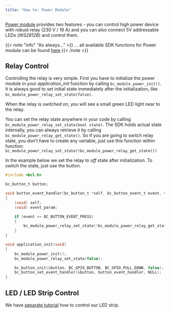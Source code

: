 ```yaml
---
title: "How to: Power Module"
---
```


[Power module](../../hardware/about-power-module/) provides two features - you can control high power device with robust relay (230 V / 16 A) and you can also connect 5V addressable LEDs (*WS2812B*) and control them.

{{< note "info" "As always..." >}}
... all available SDK functions for Power module can be found [here](http://sdk.bigclown.com/group__bc__module__power.html).{{< /note >}}


## Relay Control
Controlling the relay is very simple. First you have to initialize the power module in your *application_init* function by calling `bc_module_power_init()`. It is always good to set initial state immediately after the initialization, like `bc_module_power_relay_set_state(false)`.

When the relay is *switched on*, you will see a small green LED light near to the relay.

You can set the relay state anywhere in your code by calling `bc_module_power_relay_set_state(bool state)`.
The SDK holds actual state internally, you can always retrieve it by calling `bc_module_power_relay_get_state()`. So if you are going to switch relay state, you don't have to create any variable, just use this function within function:
`bc_module_power_relay_set_state(!bc_module_power_relay_get_state())`


In the example below we set the relay to *off* state after initialization. To switch the state, just use the button.

```c
#include <bcl.h>

bc_button_t button;

void button_event_handler(bc_button_t *self, bc_button_event_t event, void *event_param)
{
    (void) self;
    (void) event_param;

    if (event == BC_BUTTON_EVENT_PRESS)
    {
        bc_module_power_relay_set_state(!bc_module_power_relay_get_state());
    }
}

void application_init(void)
{
    bc_module_power_init();
    bc_module_power_relay_set_state(false);

    bc_button_init(&button, BC_GPIO_BUTTON, BC_GPIO_PULL_DOWN, false);
    bc_button_set_event_handler(&button, button_event_handler, NULL);
}
```


## LED / LED Strip Control
We have [separate tutorial](../../firmware/how-to-smart-led-strip/) how to control our LED strip.